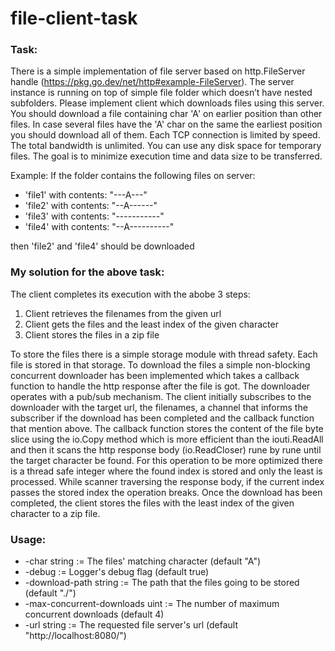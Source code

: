 # file-client-task

### Task:
There is a simple implementation of file server based on http.FileServer handle (https://pkg.go.dev/net/http#example-FileServer).
The server instance is running on top of simple file folder which doesn’t have nested subfolders.
Please implement client which downloads files using this server.
You should download a file containing char 'A' on earlier position than other files.
In case several files have the 'A' char on the same the earliest position you should download all of them.
Each TCP connection is limited by speed. The total bandwidth is unlimited.
You can use any disk space for temporary files.
The goal is to minimize execution time and data size to be transferred.

Example:
If the folder contains the following files on server:
* 'file1' with contents: "---A---"
* 'file2' with contents: "--A------"
* 'file3' with contents: "-----------"
* 'file4' with contents: "--A----------"

then 'file2' and 'file4' should be downloaded

### My solution for the above task:
The client completes its execution with the abobe 3 steps:
1. Client retrieves the filenames from the given url
2. Client gets the files and the least index of the given character
3. Client stores the files in a zip file

To store the files there is a simple storage module with thread safety. Each file is stored in that storage.
To download the files a simple non-blocking concurrent downloader has been implemented which takes a callback function
to handle the http response after the file is got. The downloader operates with a pub/sub mechanism.
The client initially subscribes to the downloader with the target url, the filenames, a channel that informs the subscriber
if the download has been completed and the callback function that mention above.
The callback function stores the content of the file byte slice using the io.Copy method which is more efficient than the
iouti.ReadAll and then it scans the http response body (io.ReadCloser) rune by rune until the target character be found.
For this operation to be more optimized there is a thread safe integer where the found index is stored and only
the least is processed. While scanner traversing the response body, if the current index passes the stored index the operation breaks.
Once the download has been completed, the client stores the files with the least index of the given character to a zip file.

### Usage:
* -char string := The files' matching character (default "A")
* -debug := Logger's debug flag (default true)
* -download-path string := The path that the files going to be stored (default "./")
* -max-concurrent-downloads uint := The number of maximum concurrent downloads (default 4)
* -url string := The requested file server's url (default "http://localhost:8080/")
